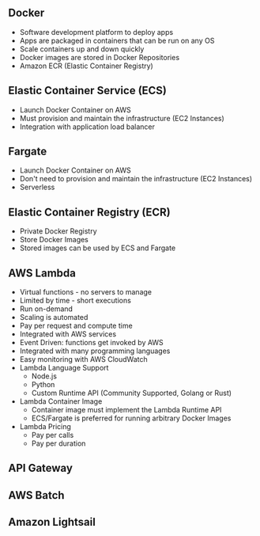 ## Docker
- Software development platform to deploy apps
- Apps are packaged in containers that can be run on any OS
- Scale containers up and down quickly
- Docker images are stored in Docker Repositories
- Amazon ECR (Elastic Container Registry)

## Elastic Container Service (ECS)
- Launch Docker Container on AWS
- Must provision and maintain the infrastructure (EC2 Instances)
- Integration with application load balancer

## Fargate
- Launch Docker Container on AWS
- Don't need to provision and maintain the infrastructure (EC2 Instances)
- Serverless

## Elastic Container Registry (ECR)
- Private Docker Registry
- Store Docker Images
- Stored images can be used by ECS and Fargate

## AWS Lambda
- Virtual functions - no servers to manage
- Limited by time - short executions
- Run on-demand
- Scaling is automated
- Pay per request and compute time
- Integrated with AWS services
- Event Driven: functions get invoked by AWS
- Integrated with many programming languages
- Easy monitoring with AWS CloudWatch
- Lambda Language Support
  - Node.js
  - Python
  - Custom Runtime API (Community Supported, Golang or Rust)
- Lambda Container Image
  - Container image must implement the Lambda Runtime API
  - ECS/Fargate is preferred for running arbitrary Docker Images
- Lambda Pricing
  - Pay per calls
  - Pay per duration

## API Gateway
## AWS Batch
## Amazon Lightsail
